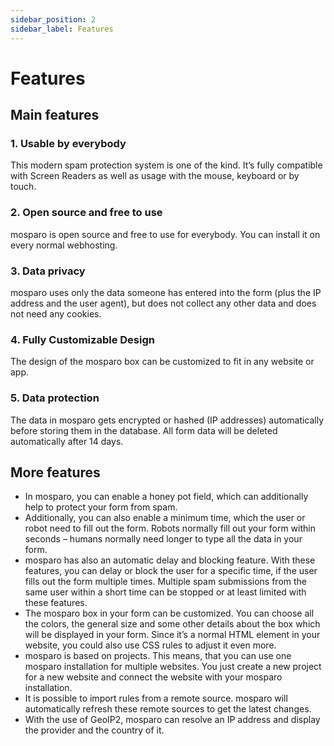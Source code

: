 ```yaml
---
sidebar_position: 2
sidebar_label: Features
---
```


# Features

## Main features

### 1. Usable by everybody

This modern spam protection system is one of the kind. It’s fully compatible with Screen Readers as well as usage with the mouse, keyboard or by touch.

### 2. Open source and free to use

mosparo is open source and free to use for everybody. You can install it on every normal webhosting.

### 3. Data privacy

mosparo uses only the data someone has entered into the form (plus the IP address and the user agent), but does not collect any other data and does not need any cookies.

### 4. Fully Customizable Design

The design of the mosparo box can be customized to fit in any website or app.

### 5. Data protection

The data in mosparo gets encrypted or hashed (IP addresses) automatically before storing them in the database. All form data will be deleted automatically after 14 days.

## More features

- In mosparo, you can enable a honey pot field, which can additionally help to protect your form from spam.
- Additionally, you can also enable a minimum time, which the user or robot need to fill out the form. Robots normally fill out your form within seconds – humans normally need longer to type all the data in your form.
- mosparo has also an automatic delay and blocking feature. With these features, you can delay or block the user for a specific time, if the user fills out the form multiple times. Multiple spam submissions from the same user within a short time can be stopped or at least limited with these features.
- The mosparo box in your form can be customized. You can choose all the colors, the general size and some other details about the box which will be displayed in your form. Since it’s a normal HTML element in your website, you could also use CSS rules to adjust it even more.
- mosparo is based on projects. This means, that you can use one mosparo installation for multiple websites. You just create a new project for a new website and connect the website with your mosparo installation.
- It is possible to import rules from a remote source. mosparo will automatically refresh these remote sources to get the latest changes.
- With the use of GeoIP2, mosparo can resolve an IP address and display the provider and the country of it.